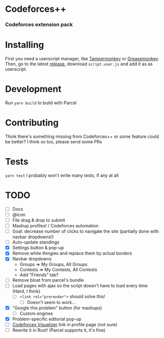 # Codeforces++
### Codeforces extension pack

# Installing
First you need a userscript manager, like [Tampermonkey](https://www.tampermonkey.net) or [Greasemonkey](https://addons.mozilla.org/en-US/firefox/addon/greasemonkey/). Then, go to the latest [release](https://github.com/LeoRiether/CodeforcesPP/releases/), download `script.user.js` and add it as as userscript.

# Development
Run `yarn build` to build with Parcel

# Contributing
Think there's something missing from Codeforces++ or some feature could be better? I think so too, please send some PRs

# Tests
`yarn test`
I probably won't write many tests, if any at all

# TODO
+ [ ] Docs
+ [ ] @icon
+ [ ] File drag & drop to submit
+ [ ] Mashup profiles! / Codeforces automation
+ [ ] Goal: decrease number of clicks to navigate the site (partially done with navbar dropdowns!)
+ [ ] Auto-update standings
+ [x] Settings button & pop-up
+ [x] Remove white thingies and replace them by actual borders
+ [x] Navbar dropdowns
    + Groups => My Groups, All Groups
    + Contests => My Contests, All Contests
    + Add "Friends" tab?
+ [ ] Remove bloat from parcel's bundle
+ [ ] Load pages with ajax so the script doesn't have to load every time (Hard, I think)
  + [ ] `<link rel="prerender">` should solve this!
    + [ ] Doesn't seem to work...
+ [x] "Google this problem" button (for mashups)
  + [ ] Custom engines
+ [x] Problem-specific editorial pop-up
+ [ ] [Codeforces Visualizer](https://cfviz.netlify.com/index.html) link in profile page (not sure)
+ [ ] Rewrite it in Rust! (Parcel supports it, it's fine)